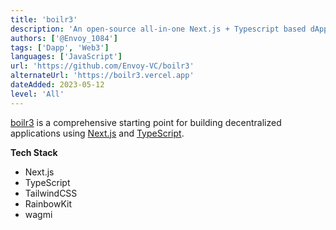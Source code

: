 ```yaml
---
title: 'boilr3'
description: 'An open-source all-in-one Next.js + Typescript based dApp boilerplate featuring RainbowKit, TailwindCSS and wagmi.'
authors: ['@Envoy_1084']
tags: ['Dapp', 'Web3']
languages: ['JavaScript']
url: 'https://github.com/Envoy-VC/boilr3'
alternateUrl: 'https://boilr3.vercel.app'
dateAdded: 2023-05-12
level: 'All'
---
```


[boilr3](https://github.com/Envoy-VC/boilr3) is a comprehensive starting point for building decentralized applications using [Next.js](https://nextjs.org/) and [TypeScript](https://www.typescriptlang.org/).

**Tech Stack**

- Next.js
- TypeScript
- TailwindCSS
- RainbowKit
- wagmi
